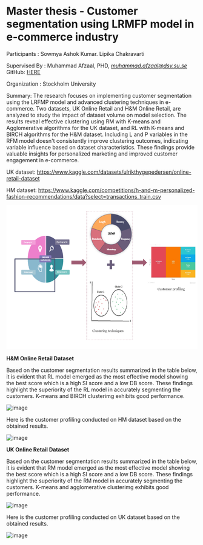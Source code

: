 # Master thesis - Customer segmentation using LRMFP model in e-commerce industry

Participants : Sowmya Ashok Kumar. Lipika Chakravarti

Supervised By : Muhammad Afzaal, PHD, *muhammad.afzaal@dsv.su.se*  GitHub: [HERE](https://github.com/muhammadafzaal) <br />

Organization : Stockholm University

Summary:
The research focuses on implementing customer segmentation using the LRFMP model and advanced clustering techniques in e-commerce. Two datasets, UK Online Retail and H&M Online Retail, are analyzed to study the impact of dataset volume on model selection. The results reveal effective clustering using RM with K-means and Agglomerative algorithms for the UK dataset, and RL with K-means and BIRCH algorithms for the H&M dataset. Including L and P variables in the RFM model doesn't consistently improve clustering outcomes, indicating variable influence based on dataset characteristics. These findings provide valuable insights for personalized marketing and improved customer engagement in e-commerce.


 UK dataset: https://www.kaggle.com/datasets/ulrikthygepedersen/online-retail-dataset
 
 HM dataset: https://www.kaggle.com/competitions/h-and-m-personalized-fashion-recommendations/data?select=transactions_train.csv
 
 ![alt text](Capture.PNG)
 
**H&M Online Retail Dataset**
 
Based on the customer segmentation results summarized in the table below, it is evident that RL model emerged as the most effective model showing the best score which is a high SI score and a low DB score. These findings highlight the superiority of the RL model in accurately segmenting the customers. K-means and BIRCH clusterimg exhibits good performance.
 
 ![image](https://github.com/Sowmyaashok/Customer-Segmentation-Using-LRFMP-Model-in-E-commerce-Industry/assets/87700471/bbb5735f-8768-4bab-b8af-e36e95ee7351)
 
 Here is the customer profiling conducted on HM dataset based on the obtained results.
 
 ![image](https://github.com/Sowmyaashok/Customer-Segmentation-Using-LRFMP-Model-in-E-commerce-Industry/assets/87700471/6099b90a-c1e7-4208-8fc7-27ccfd2fd128)
 
 
**UK Online Retail Dataset**

Based on the customer segmentation results summarized in the table below, it is evident that RM model emerged as the most effective model showing the best score which is a high SI score and a low DB score. These findings highlight the superiority of the RM model in accurately segmenting the customers. K-means and agglomerative clusterimg exhibits good performance.

![image](https://github.com/Sowmyaashok/Customer-Segmentation-Using-LRFMP-Model-in-E-commerce-Industry/assets/87700471/3455df37-d6fd-4ffb-936b-2c48b35766d7)

Here is the customer profiling conducted on UK dataset based on the obtained results.


![image](https://github.com/Sowmyaashok/Customer-Segmentation-Using-LRFMP-Model-in-E-commerce-Industry/assets/87700471/afc6e3c7-de1d-4b35-b72f-15818251f458)

 
 

